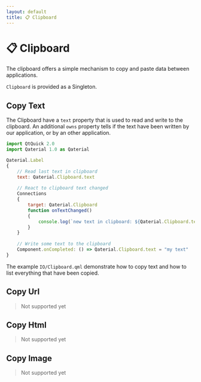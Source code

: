 ```yaml
---
layout: default
title: 📋 Clipboard
---
```


# 📋 Clipboard

The clipboard offers a simple mechanism to copy and paste data between applications.

`Clipboard` is provided as a Singleton.

## Copy Text

The Clipboard have a `text` property that is used to read and write to the clipboard. An additional `owns` property tells if the text have been written by our application, or by an other application.

```js
import QtQuick 2.0
import Qaterial 1.0 as Qaterial

Qaterial.Label
{
    // Read last text in clipboard
    text: Qaterial.Clipboard.text
    
    // React to clipboard text changed
    Connections
    {
        target: Qaterial.Clipboard
        function onTextChanged() 
        { 
            console.log(`new text in clipboard: ${Qaterial.Clipboard.text}`) 
        }
    }
    
    // Write some text to the clipboard
    Component.onCompleted: () => Qaterial.Clipboard.text = "my text"
}
```

The example `IO/Clipboard.qml` demonstrate how to copy text and how to list everything that have been copied.

## Copy Url

> Not supported yet

## Copy Html

> Not supported yet

## Copy Image

> Not supported yet